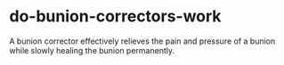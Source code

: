 # do-bunion-correctors-work
A bunion corrector effectively relieves the pain and pressure of a bunion while slowly healing the bunion permanently.
